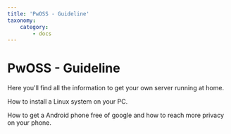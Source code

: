 ```yaml
---
title: 'PwOSS - Guideline'
taxonomy:
    category:
        - docs
---
```


# PwOSS - Guideline

Here you'll find all the information to get your own server running at home.

How to install a Linux system on your PC.  

How to get a Android phone free of google and how to reach more privacy on your phone.
